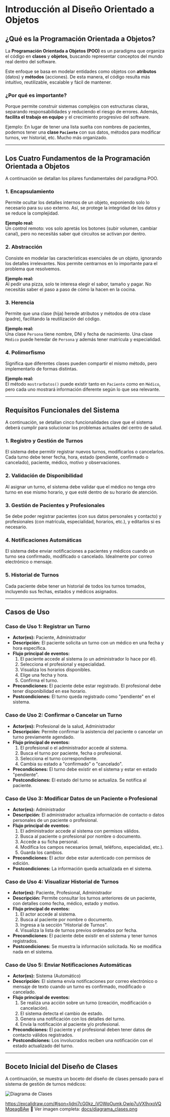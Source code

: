 # Introducción al Diseño Orientado a Objetos

##  ¿Qué es la Programación Orientada a Objetos?

La **Programación Orientada a Objetos (POO)** es un paradigma que organiza el código en **clases** y **objetos**, buscando representar conceptos del mundo real dentro del software.

Este enfoque se basa en modelar entidades como objetos con **atributos** (datos) y **métodos** (acciones). De esta manera, el código resulta más intuitivo, reutilizable, escalable y fácil de mantener.

###  ¿Por qué es importante?

Porque permite construir sistemas complejos con estructuras claras, separando responsabilidades y reduciendo el riesgo de errores. Además, **facilita el trabajo en equipo** y el crecimiento progresivo del software.

Ejemplo: En lugar de tener una lista suelta con nombres de pacientes, podemos tener una **clase `Paciente`** con sus datos, métodos para modificar turnos, ver historial, etc. Mucho más organizado.

---

## Los Cuatro Fundamentos de la Programación Orientada a Objetos

A continuación se detallan los pilares fundamentales del paradigma POO.


### 1. Encapsulamiento 

Permite ocultar los detalles internos de un objeto, exponiendo solo lo necesario para su uso externo. Así, se protege la integridad de los datos y se reduce la complejidad.

**Ejemplo real:**  
Un control remoto: vos solo apretás los botones (subir volumen, cambiar canal), pero no necesitás saber qué circuitos se activan por dentro.


### 2. Abstracción 

Consiste en modelar las características esenciales de un objeto, ignorando los detalles irrelevantes. Nos permite centrarnos en lo importante para el problema que resolvemos.

**Ejemplo real:**  
Al pedir una pizza, solo te interesa elegir el sabor, tamaño y pagar. No necesitás saber el paso a paso de cómo la hacen en la cocina.


### 3. Herencia 

Permite que una clase (hija) herede atributos y métodos de otra clase (padre), facilitando la reutilización del código.

**Ejemplo real:**  
Una clase `Persona` tiene nombre, DNI y fecha de nacimiento. Una clase `Médico` puede heredar de `Persona` y además tener matrícula y especialidad.


### 4. Polimorfismo

Significa que diferentes clases pueden compartir el mismo método, pero implementarlo de formas distintas.

**Ejemplo real:**  
El método `mostrarDatos()` puede existir tanto en `Paciente` como en `Médico`, pero cada uno mostrará información diferente según lo que sea relevante.

---

## Requisitos Funcionales del Sistema

A continuación, se detallan cinco funcionalidades clave que el sistema deberá cumplir para solucionar los problemas actuales del centro de salud.


### 1. Registro y Gestión de Turnos

El sistema debe permitir registrar nuevos turnos, modificarlos o cancelarlos. Cada turno debe tener fecha, hora, estado (pendiente, confirmado o cancelado), paciente, médico, motivo y observaciones.


### 2. Validación de Disponibilidad

Al asignar un turno, el sistema debe validar que el médico no tenga otro turno en ese mismo horario, y que esté dentro de su horario de atención.


### 3. Gestión de Pacientes y Profesionales

Se debe poder registrar pacientes (con sus datos personales y contacto) y profesionales (con matrícula, especialidad, horarios, etc.), y editarlos si es necesario.


### 4. Notificaciones Automáticas

El sistema debe enviar notificaciones a pacientes y médicos cuando un turno sea confirmado, modificado o cancelado. Idealmente por correo electrónico o mensaje.


### 5. Historial de Turnos

Cada paciente debe tener un historial de todos los turnos tomados, incluyendo sus fechas, estados y médicos asignados.

---

##  Casos de Uso


###  Caso de Uso 1: Registrar un Turno

- **Actor(es):** Paciente, Administrador
- **Descripción:** El paciente solicita un turno con un médico en una fecha y hora específica.
- **Flujo principal de eventos:**
  1. El paciente accede al sistema (o un administrador lo hace por él).
  2. Selecciona el profesional y especialidad.
  3. Visualiza los horarios disponibles.
  4. Elige una fecha y hora.
  5. Confirma el turno.
- **Precondiciones:** El paciente debe estar registrado. El profesional debe tener disponibilidad en ese horario.
- **Postcondiciones:** El turno queda registrado como "pendiente" en el sistema.

### Caso de Uso 2: Confirmar o Cancelar un Turno

- **Actor(es):** Profesional de la salud, Administrador
- **Descripción:** Permite confirmar la asistencia del paciente o cancelar un turno previamente agendado.
- **Flujo principal de eventos:**
  1. El profesional o el administrador accede al sistema.
  2. Busca el turno por paciente, fecha o profesional.
  3. Selecciona el turno correspondiente.
  4. Cambia su estado a "confirmado" o "cancelado".
- **Precondiciones:** El turno debe existir en el sistema y estar en estado "pendiente".
- **Postcondiciones:** El estado del turno se actualiza. Se notifica al paciente.

###  Caso de Uso 3: Modificar Datos de un Paciente o Profesional

- **Actor(es):** Administrador
- **Descripción:** El administrador actualiza información de contacto o datos personales de un paciente o profesional.
- **Flujo principal de eventos:**
  1. El administrador accede al sistema con permisos válidos.
  2. Busca al paciente o profesional por nombre o documento.
  3. Accede a su ficha personal.
  4. Modifica los campos necesarios (email, teléfono, especialidad, etc.).
  5. Guarda los cambios.
- **Precondiciones:** El actor debe estar autenticado con permisos de edición.
- **Postcondiciones:** La información queda actualizada en el sistema.

###  Caso de Uso 4: Visualizar Historial de Turnos

- **Actor(es):** Paciente, Profesional, Administrador
- **Descripción:** Permite consultar los turnos anteriores de un paciente, con detalles como fecha, médico, estado y motivo.
- **Flujo principal de eventos:**
  1. El actor accede al sistema.
  2. Busca al paciente por nombre o documento.
  3. Ingresa a la sección "Historial de Turnos".
  4. Visualiza la lista de turnos previos ordenados por fecha.
- **Precondiciones:** El paciente debe existir en el sistema y tener turnos registrados.
- **Postcondiciones:** Se muestra la información solicitada. No se modifica nada en el sistema.

### Caso de Uso 5: Enviar Notificaciones Automáticas

- **Actor(es):** Sistema (Automático)
- **Descripción:** El sistema envía notificaciones por correo electrónico o mensaje de texto cuando un turno es confirmado, modificado o cancelado.
- **Flujo principal de eventos:**
  1. Se realiza una acción sobre un turno (creación, modificación o cancelación).
  2. El sistema detecta el cambio de estado.
  3. Genera una notificación con los detalles del turno.
  4. Envía la notificación al paciente y/o profesional.
- **Precondiciones:** El paciente y el profesional deben tener datos de contacto válidos registrados.
- **Postcondiciones:** Los involucrados reciben una notificación con el estado actualizado del turno.

---

## Boceto Inicial del Diseño de Clases

A continuación, se muestra un boceto del diseño de clases pensado para el sistema de gestión de turnos médicos:

![Diagrama de Clases](diagrama_clases.png)


https://excalidraw.com/#json=ljdni7cG0kz_iVOWqOumk,Owip7uVX9vxoVQMqeagBAw
🔗 Ver imagen completa: [docs/diagrama_clases.png](diagrama_clases.png)

